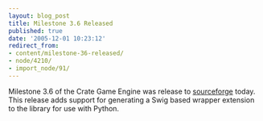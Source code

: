 ```yaml
---
layout: blog_post
title: Milestone 3.6 Released
published: true
date: '2005-12-01 10:23:12'
redirect_from:
- content/milestone-36-released/
- node/4210/
- import_node/91/
---
```


Milestone 3.6 of the Crate Game Engine was release to [sourceforge](http://sf.net/projects/emptycrate) today. This release adds support for generating a Swig based wrapper extension to the library for use with Python.
